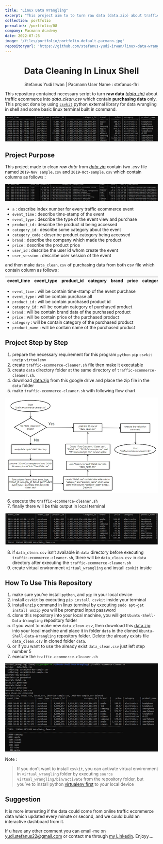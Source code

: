 ```yaml
---
title: "Linux Data Wrangling"
excerpt: "This project aim to to turn raw data (data.zip) about traffic ecommerce into data_clean.csv which contain purchasing data only. This project done by using csvkit python external library for data wrangling in shell and some basic linux terminal built in command."
collection: portfolio
permalink: /portfolio/08
company: Pacmann Academy
date: 2022-07-25
image: '/files/portfolio/portfolio-default-pacmann.jpg'
repositoryurl: 'https://github.com/stefanus-yudi-irwan/linux-data-wrangling'
---
```

<h1 align="center">Data Cleaning In Linux Shell</h1>
<p align="center"><text>Stefanus Yudi Irwan | Pacmann User Name : stefanus-flri</text></p>

This repository contained necessary script to turn __raw data__ [_(data.zip)_](https://drive.google.com/file/d/1rKkUQU-sXIDka3rVNBahp6q3wDhrPY-1/view>) about traffic ecommerce into _data_clean.csv_ which contain __purchasing data__ only. This project done by using [`csvkit`](https://pypi.org/project/csvkit/) python external library for data wrangling in shell and some basic linux terminal built in command. 

<img src="https://raw.githubusercontent.com/stefanus-yudi-irwan/linux-data-wrangling/main/image/table.jpg">

## Project Purpose

This project made to clean _raw data_ from [_data.zip_](https://drive.google.com/file/d/1rKkUQU-sXIDka3rVNBahp6q3wDhrPY-1/view>) contain two .csv file named `2019-Nov sample.csv` and `2019-Oct-sample.csv` which contain columns as follows :

<img src="https://raw.githubusercontent.com/stefanus-yudi-irwan/linux-data-wrangling/main/image/raw%20data.jpg">

 - `a`  : describe index number for every traffic ecommerce event
 - `event_time` : describe time-stamp of the event
 - `event_type` : describe the type of the event view and purchase 
 - `product_id` : describe the product id being accessed
 - `category_id` : describe some category about the event
 - `category_code` : describe product category being accessed
 - `brand` : describe the company which made the product
 - `price` : describe the product price
 - `user_id` : describe the user id whom create the event
 - `user_session` : describe user session of the event

and then make `data_clean.csv` of purchasing data from both csv file which contain column as follows :

|event_time|event_type|product_id|category|brand|price|category|product_name|
|:---:|:----:|:---:|:---:|:---:|:---:|:---:|:---:|

- `event_time` : will be contain time-stamp of the event purchase
- `event_type` : will be contain purchase all
- `product_id` : will be contain purchased product id
- `category_id` : will be contain category of purchased product
- `brand` : will be contain brand data of the purchased product
- `price` : will be contain price of the purchased product
- `category` : will be contain category of the purchased product
- `product_name` : will be contain name of the purchased product

## Project Step by Step
1. prepare the necessary requirement for this program 
`python` `pip` `csvkit` `unzip` `virtualenv`
2. create `traffic-ecommerce-cleaner.sh` file then make it executable
3. create `data` directory folder at the same directory of `traffic-ecommerce-cleaner.sh`. 
4. download [data.zip](https://drive.google.com/file/d/1rKkUQU-sXIDka3rVNBahp6q3wDhrPY-1/view>) from this google drive and place the zip file in the `data` folder 
5. make `traffic-ecommerce-cleaner.sh` with following flow chart

<img src="https://raw.githubusercontent.com/stefanus-yudi-irwan/linux-data-wrangling/main/image/flowchart.jpg">

6. execute the `traffic-ecommerce-cleaner.sh`
7. finally there will be this output in local terminal

<img src="https://raw.githubusercontent.com/stefanus-yudi-irwan/linux-data-wrangling/main/image/table2.jpg">

8. if `data_clean.csv` isn’t available in `data` directory before executing `traffic-ecommerce-cleaner.sh`, there will be `data_clean.csv` in `data` directory after executing the `traffic-ecommerce-cleaner.sh`
9. create virtual environment `virtual_wrangling` and install `csvkit` inside

## How To Use This Repository

1.	make sure you’ve install `python`, and `pip` in your local device
2.	install `csvkit` by executing `pip install csvkit` inside your terminal
3.	install `unzip` command in linux terminal by executing `sudo apt-get install unzip` you will be prompted input password
4.	clone this repository into your local machine, you will get `Ubuntu-Shell-Data-Wrangling` repository folder
5.	if you want to make new `data_clean.csv`, then download this [data.zip](https://drive.google.com/file/d/1rKkUQU-sXIDka3rVNBahp6q3wDhrPY-1/view>) into your local machine and place it in  folder `data` in the cloned `Ubuntu-Shell-Data-Wrangling` repository folder. Delete the already exists file `data_clean.csv` in cloned folder `data`.
6. or if you want to use the already exist `data_clean.csv` just left step number 5
7.	execute the `traffic-ecommerce-cleaner.sh`

<img src="https://raw.githubusercontent.com/stefanus-yudi-irwan/linux-data-wrangling/main/image/result%20executed.jpg">

Note :<br>
>If you don’t want to install `csvkit`, you can activate virtual environment in `virtual_wrangling` folder by executing `source virtual_wrangling/bin/activate` from the repository folder, but you’ve to install python [virtualenv first](https://pypi.org/project/virtualenv/) to your local device

## Suggestion
It is more interesting if the data could come from online traffic ecommerce data which updated every minute or second, and we could build an interactive dashboard from it.

If u have any other comment you can email-me on yudi.stefanus22@gmail.com or contact me through [my Linkedin](https://www.linkedin.com/in/stefanusyudi22/). Enjoyy....

